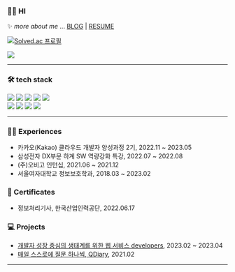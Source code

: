 ### 👩‍💻 HI
✨ _more about me_ ... [BLOG](https://soo-99.tistory.com) | [RESUME](https://gainful-sawfish-376.notion.site/9b070dd5ae2848bf92f7d26470002eca?pvs=4) 

[![Solved.ac
프로필](http://mazassumnida.wtf/api/generate_badge?boj=wltn2858)](https://solved.ac/wltn2858)

<img src="https://github-readme-stats.vercel.app/api?username=soojik&show_icons=true&theme=gotham"/>
<hr>

### 🛠️ tech stack
<p>
  <img src="https://img.shields.io/badge/Java-007396?style=for-the-badge&logo=OpenJDK&logoColor=white"/>
  <img src="https://img.shields.io/badge/Spring-6DB33F?style=for-the-badge&logo=Spring&logoColor=white"/>
  <img src="https://img.shields.io/badge/Spring Boot-6DB33F?style=for-the-badge&logo=SpringBoot&logoColor=white"/>
  <img src="https://img.shields.io/badge/Maria DB-003545?style=for-the-badge&logo=MariaDB&logoColor=white"/>
  <img src="https://img.shields.io/badge/MySQL-4479A1?style=for-the-badge&logo=Mysql&logoColor=white"/>

  <br>
  <img src="https://img.shields.io/badge/AWS EC2-FF9900?style=for-the-badge&logo=AmazonEC2&logoColor=white"/>
  <img src="https://img.shields.io/badge/AWS EKS-FF9900?style=for-the-badge&logo=AmazonEKS&logoColor=white"/>
  <img src="https://img.shields.io/badge/docker-2496ED?style=for-the-badge&logo=docker&logoColor=white"/>
  <img src="https://img.shields.io/badge/kubernetes-326CE5?style=for-the-badge&logo=kubernetes&logoColor=white"/>
</p>

<hr>

### 🏃‍♀️ Experiences

- 카카오(Kakao) 클라우드 개발자 양성과정 2기, 2022.11 ~ 2023.05
- 삼성전자 DX부문 하계 SW 역량강화 특강, 2022.07 ~ 2022.08
- (주)오비고 인턴십, 2021.06 ~ 2021.12
- 서울여자대학교 정보보호학과, 2018.03 ~ 2023.02

### 🪪 Certificates

- 정보처리기사, 한국산업인력공단, 2022.06.17

### 💻 Projects

- [개발자 성장 중심의 생태계를 위한 웹 서비스 developers](https://github.com/kcs-developers), 2023.02 ~ 2023.04
- [매일 스스로에 질문 하나씩, QDiary](https://github.com/soojik/DiaryApp), 2021.02

<hr>

<!--
**soojik/soojik** is a ✨ _special_ ✨ repository because its `README.md` (this file) appears on your GitHub profile.

Here are some ideas to get you started:

- 🔭 I’m currently working on ...
- 🌱 I’m currently learning ...
- 👯 I’m looking to collaborate on ...
- 🤔 I’m looking for help with ...
- 💬 Ask me about ...
- 📫 How to reach me: ...
- 😄 Pronouns: ...
- ⚡ Fun fact: ...
-->
